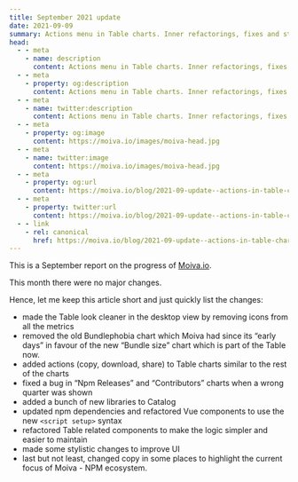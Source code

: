 ```yaml
---
title: September 2021 update
date: 2021-09-09
summary: Actions menu in Table charts. Inner refactorings, fixes and stylistic changes.
head:
  - - meta
    - name: description
      content: Actions menu in Table charts. Inner refactorings, fixes and stylistic changes.
  - - meta
    - property: og:description
      content: Actions menu in Table charts. Inner refactorings, fixes and stylistic changes.
  - - meta
    - name: twitter:description
      content: Actions menu in Table charts. Inner refactorings, fixes and stylistic changes.
  - - meta
    - property: og:image
      content: https://moiva.io/images/moiva-head.jpg
  - - meta
    - name: twitter:image
      content: https://moiva.io/images/moiva-head.jpg
  - - meta
    - property: og:url
      content: https://moiva.io/blog/2021-09-update--actions-in-table-charts/
  - - meta
    - property: twitter:url
      content: https://moiva.io/blog/2021-09-update--actions-in-table-charts/
  - - link
    - rel: canonical
      href: https://moiva.io/blog/2021-09-update--actions-in-table-charts/
---
```


This is a September report on the progress of [Moiva.io](https://moiva.io/).

This month there were no major changes.

Hence, let me keep this article short and just quickly list the changes:

- made the Table look cleaner in the desktop view by removing icons from all the metrics
- removed the old Bundlephobia chart which Moiva had since its “early days” in favour of the new “Bundle size” chart which is part of the Table now.
- added actions (copy, download, share) to Table charts similar to the rest of the charts
- fixed a bug in “Npm Releases” and “Contributors” charts when a wrong quarter was shown
- added a bunch of new libraries to Catalog
- updated npm dependencies and refactored Vue components to use the new `<script setup>` syntax
- refactored Table related components to make the logic simpler and easier to maintain
- made some stylistic changes to improve UI
- last but not least, changed copy in some places to highlight the current focus of Moiva - NPM ecosystem.
